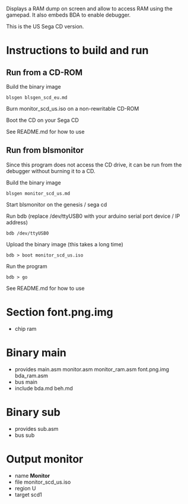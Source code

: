 Displays a RAM dump on screen and allow to access RAM using the gamepad.
It also embeds BDA to enable debugger.

This is the US Sega CD version.

Instructions to build and run
=============================

Run from a CD-ROM
-----------------

Build the binary image

    blsgen blsgen_scd_eu.md

Burn monitor_scd_us.iso on a non-rewritable CD-ROM

Boot the CD on your Sega CD

See README.md for how to use


Run from blsmonitor
-------------------

Since this program does not access the CD drive, it can be run from
the debugger without burning it to a CD.

Build the binary image

    blsgen monitor_scd_us.md

Start blsmonitor on the genesis / sega cd

Run bdb (replace /dev/ttyUSB0 with your arduino serial port device / IP address)

    bdb /dev/ttyUSB0

Upload the binary image (this takes a long time)

    bdb > boot monitor_scd_us.iso

Run the program

    bdb > go

See README.md for how to use

Section font.png.img
====================

 - chip ram

Binary main
===========

 - provides main.asm monitor.asm monitor_ram.asm font.png.img bda_ram.asm
 - bus main
 - include bda.md beh.md

Binary sub
==========

 - provides sub.asm
 - bus sub

Output monitor
==============

 - name **Monitor**
 - file monitor_scd_us.iso
 - region U
 - target scd1

